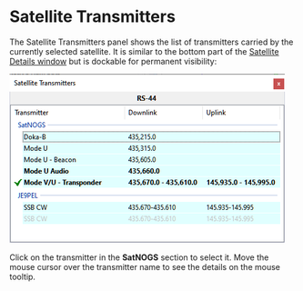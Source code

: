 # Satellite Transmitters

The Satellite Transmitters panel shows the list of transmitters carried by the currently selected satellite. It is similar to the
bottom part of the
[Satellite Details window](satellite_details_window.md)
but is dockable for permanent visibility:

![Satellite Transmitters Panel](../images/satellite_transmitters_panel.png)

Click on the transmitter in the **SatNOGS** section to select it. Move the mouse cursor over the transmitter name to see the details
on the mouse tooltip.
